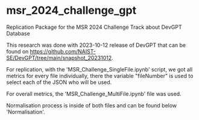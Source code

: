 # msr_2024_challenge_gpt
Replication Package for the MSR 2024 Challenge Track about DevGPT Database

This research was done with 2023-10-12 release of DevGPT that can be found on https://github.com/NAIST-SE/DevGPT/tree/main/snapshot_20231012.

For replication, with the 'MSR_Challenge_SingleFile.ipynb' script, we got all metrics for every file individually, there the variable "fileNumber" is used to select each of the JSON who will be used.

For overall metrics, the 'MSR_Challenge_MultiFile.ipynb' file was used.

Normalisation process is inside of both files and can be found below 'Normalisation'.
